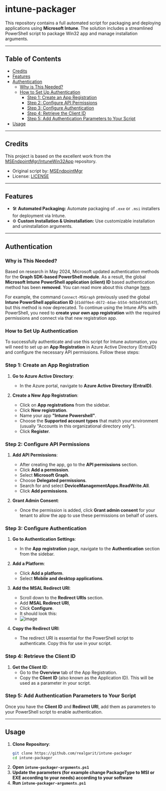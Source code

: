 # intune-packager

This repository contains a full automated script for packaging and deploying applications using **Microsoft Intune**. The solution includes a streamlined PowerShell script to package Win32 app and manage installation arguments.

---

## Table of Contents
- [Credits](#credits)
- [Features](#features)
- [Authentication](#authentication)
  - [Why is This Needed?](#why-is-this-needed)
  - [How to Set Up Authentication](#how-to-set-up-authentication)
    - [Step 1: Create an App Registration](#step-1-create-an-app-registration)
    - [Step 2: Configure API Permissions](#step-2-configure-api-permissions)
    - [Step 3: Configure Authentication](#step-3-configure-authentication)
    - [Step 4: Retrieve the Client ID](#step-4-retrieve-the-client-id)
    - [Step 5: Add Authentication Parameters to Your Script](#step-5-add-authentication-parameters-to-your-script)
- [Usage](#Usage)

---

## Credits

This project is based on the excellent work from the [MSEndpointMgr/IntuneWin32App](https://github.com/MSEndpointMgr/IntuneWin32App) repository.

- Original script by: [MSEndpointMgr](https://github.com/MSEndpointMgr)
- License: [LICENSE](https://github.com/MSEndpointMgr/IntuneWin32App/blob/master/LICENSE)

---

## Features

- 🛠 **Automated Packaging:** Automate packaging of `.exe` or `.msi` installers for deployment via Intune.
- ⚙️ **Custom Installation & Uninstallation:** Use customizable installation and uninstallation arguments.

---

## Authentication

### Why is This Needed?

Based on research in May 2024, Microsoft updated authentication methods for the **Graph SDK-based PowerShell module**. As a result, the global **Microsoft Intune PowerShell application (client) ID** based authentication method has been **removed**. You can read more about this change [here](https://learn.microsoft.com/en-us/samples/microsoftgraph/powershell-intune-samples/important/).

For example, the command `Connect-MSGraph` previously used the global **Intune PowerShell application ID** (`d1ddf0e4-d672-4dae-b554-9d5bdfd93547`), but this method is now deprecated. To continue using the Intune APIs with PowerShell, you need to **create your own app registration** with the required permissions and connect via that new registration app.

### How to Set Up Authentication

To successfully authenticate and use this script for Intune automation, you will need to set up an **App Registration** in Azure Active Directory (EntraID) and configure the necessary API permissions. Follow these steps:

### Step 1: Create an App Registration
1. **Go to Azure Active Directory**:
   - In the Azure portal, navigate to **Azure Active Directory (EntraID)**.
   
2. **Create a New App Registration**:
   - Click on **App registrations** from the sidebar.
   - Click **New registration**.
   - Name your app **"Intune Powershell"**.
   - Choose the **Supported account types** that match your environment (usually "Accounts in this organizational directory only").
   - Click **Register**.

### Step 2: Configure API Permissions
1. **Add API Permissions**:
   - After creating the app, go to the **API permissions** section.
   - Click **Add a permission**.
   - Select **Microsoft Graph**.
   - Choose **Delegated permissions**.
   - Search for and select **DeviceManagementApps.ReadWrite.All**.
   - Click **Add permissions**.
   
2. **Grant Admin Consent**:
   - Once the permission is added, click **Grant admin consent** for your tenant to allow the app to use these permissions on behalf of users.

### Step 3: Configure Authentication
1. **Go to Authentication Settings**:
   - In the **App registration** page, navigate to the **Authentication** section from the sidebar.

2. **Add a Platform**:
   - Click **Add a platform**.
   - Select **Mobile and desktop applications**.

3. **Add the MSAL Redirect URI**:
   - Scroll down to the **Redirect URIs** section.
   - Add **MSAL Redirect URI**,
   - Click **Configure**.
   - It should look this:
   - ![image](https://github.com/user-attachments/assets/c052161f-7109-4a37-9e6e-91285799d0c6)
     
4. **Copy the Redirect URI**:
   - The redirect URI is essential for the PowerShell script to authenticate. Copy this for use in your script.

### Step 4: Retrieve the Client ID
1. **Get the Client ID**:
   - Go to the **Overview** tab of the App Registration.
   - Copy the **Client ID** (also known as the Application ID). This will be used as a parameter in your script.

### Step 5: Add Authentication Parameters to Your Script
Once you have the **Client ID** and **Redirect URI**, add them as parameters to your PowerShell script to enable authentication.

---

## Usage

1. **Clone Repository**:
    ```bash
    git clone https://github.com/realgarit/intune-packager
    cd intune-packager
    ```
2. **Open `intune-packager-arguments.ps1`**
3. **Update the parameters (for example change PackageType to MSI or EXE according to your needs) according to your software**
4. **Run `intune-packager-arguments.ps1`**

